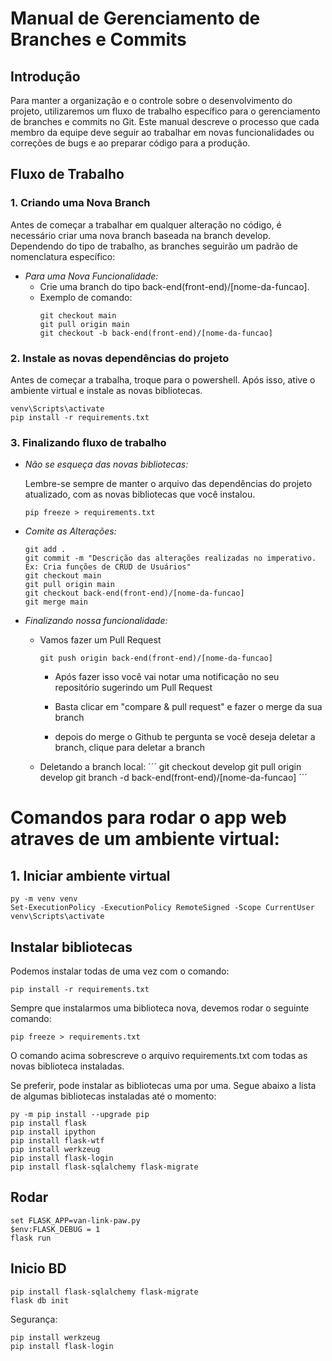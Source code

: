 # Manual de Gerenciamento de Branches e Commits

## Introdução

Para manter a organização e o controle sobre o desenvolvimento do projeto, utilizaremos um fluxo de trabalho específico para o gerenciamento de branches e commits no Git. 
Este manual descreve o processo que cada membro da equipe deve seguir ao trabalhar em novas funcionalidades ou correções de bugs e ao preparar código para a produção.

## Fluxo de Trabalho

### 1. Criando uma Nova Branch

Antes de começar a trabalhar em qualquer alteração no código, é necessário criar uma nova branch baseada na branch develop. 
Dependendo do tipo de trabalho, as branches seguirão um padrão de nomenclatura específico:

- *Para uma Nova Funcionalidade:*
  - Crie uma branch do tipo back-end(front-end)/[nome-da-funcao].
  - Exemplo de comando:
    ```
    git checkout main
    git pull origin main
    git checkout -b back-end(front-end)/[nome-da-funcao]
    ```

### 2. Instale as novas dependências do projeto

Antes de começar a trabalha, troque para o powershell. Após isso, ative o ambiente virtual e instale as novas bibliotecas.

```
venv\Scripts\activate
pip install -r requirements.txt
```

### 3. Finalizando fluxo de trabalho
- *Não se esqueça das novas bibliotecas:*

  Lembre-se sempre de manter o arquivo das dependências do projeto atualizado, com as novas bibliotecas que você instalou.
  ```
  pip freeze > requirements.txt
  ```

- *Comite as Alterações:*
  ```
  git add .
  git commit -m "Descrição das alterações realizadas no imperativo. Ex: Cria funções de CRUD de Usuários"
  git checkout main
  git pull origin main
  git checkout back-end(front-end)/[nome-da-funcao]
  git merge main
  ```
     
- *Finalizando nossa funcionalidade:*
  - Vamos fazer um Pull Request
    ```
    git push origin back-end(front-end)/[nome-da-funcao]
    ```

    - Após fazer isso você vai notar uma notificação no seu repositório sugerindo um Pull Request
    

    - Basta clicar em "compare & pull request" e fazer o merge da sua branch
      

    - depois do merge o Github te pergunta se você deseja deletar a branch, clique para deletar a branch
    
  - Deletando a branch local:
    ´´´
    git checkout develop
    git pull origin develop
    git branch -d back-end(front-end)/[nome-da-funcao]
    ´´´


# Comandos para rodar o app web atraves de um ambiente virtual:


## 1. Iniciar ambiente virtual
```
py -m venv venv
Set-ExecutionPolicy -ExecutionPolicy RemoteSigned -Scope CurrentUser
venv\Scripts\activate
```

## Instalar bibliotecas
Podemos instalar todas de uma vez com o comando:
```
pip install -r requirements.txt
```

Sempre que instalarmos uma biblioteca nova, devemos rodar o seguinte comando:
```
pip freeze > requirements.txt
```
O comando acima sobrescreve o arquivo requirements.txt com todas as novas biblioteca instaladas.

Se preferir, pode instalar as bibliotecas uma por uma. Segue abaixo a lista de algumas bibliotecas instaladas até o momento:
```
py -m pip install --upgrade pip
pip install flask
pip install ipython
pip install flask-wtf
pip install werkzeug
pip install flask-login
pip install flask-sqlalchemy flask-migrate
```

## Rodar
```
set FLASK_APP=van-link-paw.py
$env:FLASK_DEBUG = 1
flask run
```
## Inicio BD
```
pip install flask-sqlalchemy flask-migrate
flask db init
```
Segurança:
```
pip install werkzeug
pip install flask-login

